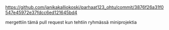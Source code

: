 https://github.com/janikakalliokoski/parhaat123_ohtu/commit/3876f26a31f0547e45972e37fdcc6ed121645bd4

mergettiin tämä pull request kun tehtiin ryhmässä miniprojektia